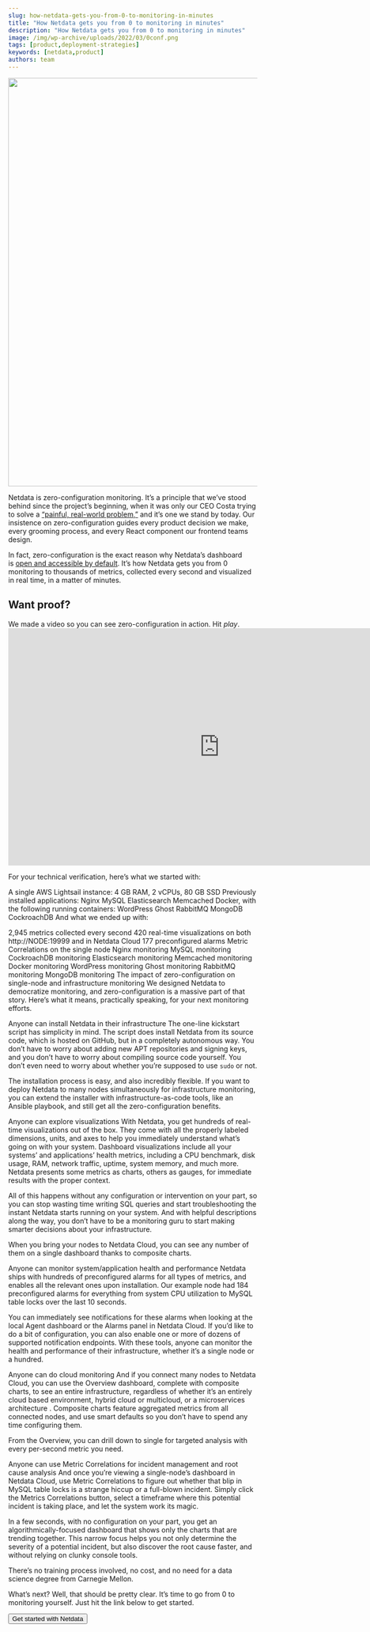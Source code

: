```yaml
---
slug: how-netdata-gets-you-from-0-to-monitoring-in-minutes
title: "How Netdata gets you from 0 to monitoring in minutes"
description: "How Netdata gets you from 0 to monitoring in minutes"
image: /img/wp-archive/uploads/2022/03/0conf.png
tags: [product,deployment-strategies]
keywords: [netdata,product]
authors: team
---
```


<!--truncate-->

<img class="alignnone size-large wp-image-16562" src="/img/wp-archive/uploads/2022/03/0conf-1200x826.png" alt="" width="1200" height="826" />

Netdata is zero-configuration monitoring. It’s a principle that we’ve stood behind since the project’s beginning, when it was only our CEO Costa trying to solve a <a href="https://staging-www.netdata.cloud/blog/why-netdata-is-free/">“painful, real-world problem,”</a> and it’s one we stand by today. Our insistence on zero-configuration guides every product decision we make, every grooming process, and every React component our frontend teams design.

In fact, zero-configuration is the exact reason why Netdata’s dashboard is <a href="https://staging-www.netdata.cloud/blog/netdata-agent-dashboard/">open and accessible by default</a>. It’s how Netdata gets you from 0 monitoring to thousands of metrics, collected every second and visualized in real time, in a matter of minutes.
<h2>Want proof?</h2>
We made a video so you can see zero-configuration in action. Hit <i>play</i>.

<iframe title="YouTube video player" src="https://www.youtube.com/embed/CShH3nAOGkU" width="854" height="480" frameborder="0" allowfullscreen="allowfullscreen"></iframe>

For your technical verification, here’s what we started with:

A single AWS Lightsail instance: 4 GB RAM, 2 vCPUs, 80 GB SSD
Previously installed applications:
Nginx
MySQL
Elasticsearch
Memcached
Docker, with the following running containers:
WordPress
Ghost
RabbitMQ
MongoDB
CockroachDB
And what we ended up with:

2,945 metrics collected every second
420 real-time visualizations on both http://NODE:19999 and in Netdata Cloud
177 preconfigured alarms
Metric Correlations on the single node
Nginx monitoring
MySQL monitoring
CockroachDB monitoring
Elasticsearch monitoring
Memcached monitoring
Docker monitoring
WordPress monitoring
Ghost monitoring
RabbitMQ monitoring
MongoDB monitoring
The impact of zero-configuration on single-node and infrastructure monitoring
We designed Netdata to democratize monitoring, and zero-configuration is a massive part of that story. Here’s what it means, practically speaking, for your next monitoring efforts.

Anyone can install Netdata in their infrastructure
The one-line kickstart script has simplicity in mind. The script does install Netdata from its source code, which is hosted on GitHub, but in a completely autonomous way. You don’t have to worry about adding new APT repositories and signing keys, and you don’t have to worry about compiling source code yourself. You don’t even need to worry about whether you’re supposed to use `sudo` or not.

The installation process is easy, and also incredibly flexible. If you want to deploy Netdata to many nodes simultaneously for infrastructure monitoring, you can extend the installer with infrastructure-as-code tools, like an Ansible playbook, and still get all the zero-configuration benefits.

Anyone can explore visualizations
With Netdata, you get hundreds of real-time visualizations out of the box. They come with all the properly labeled dimensions, units, and axes to help you immediately understand what’s going on with your system. Dashboard visualizations include all your systems’ and applications’ health metrics, including a CPU benchmark, disk usage, RAM, network traffic, uptime, system memory, and much more. Netdata presents some metrics as charts, others as gauges, for immediate results with the proper context.

All of this happens without any configuration or intervention on your part, so you can stop wasting time writing SQL queries and start troubleshooting the instant Netdata starts running on your system. And with helpful descriptions along the way, you don’t have to be a monitoring guru to start making smarter decisions about your infrastructure.

When you bring your nodes to Netdata Cloud, you can see any number of them on a single dashboard thanks to composite charts.

Anyone can monitor system/application health and performance
Netdata ships with hundreds of preconfigured alarms for all types of metrics, and enables all the relevant ones upon installation. Our example node had 184 preconfigured alarms for everything from system CPU utilization to MySQL table locks over the last 10 seconds.

You can immediately see notifications for these alarms when looking at the local Agent dashboard or the Alarms panel in Netdata Cloud. If you’d like to do a bit of configuration, you can also enable one or more of dozens of supported notification endpoints. With these tools, anyone can monitor the health and performance of their infrastructure, whether it’s a single node or a hundred.

Anyone can do cloud monitoring
And if you connect many nodes to Netdata Cloud, you can use the Overview dashboard, complete with composite charts, to see an entire infrastructure, regardless of whether it’s an entirely cloud based environment, hybrid cloud or multicloud, or a microservices architecture . Composite charts feature aggregated metrics from all connected nodes, and use smart defaults so you don’t have to spend any time configuring them.

From the Overview, you can drill down to single for targeted analysis with every per-second metric you need.

Anyone can use Metric Correlations for incident management and root cause analysis
And once you’re viewing a single-node’s dashboard in Netdata Cloud, use Metric Correlations to figure out whether that blip in MySQL table locks is a strange hiccup or a full-blown incident. Simply click the Metrics Correlations button, select a timeframe where this potential incident is taking place, and let the system work its magic.

In a few seconds, with no configuration on your part, you get an algorithmically-focused dashboard that shows only the charts that are trending together. This narrow focus helps you not only determine the severity of a potential incident, but also discover the root cause faster, and without relying on clunky console tools.

There’s no training process involved, no cost, and no need for a data science degree from Carnegie Mellon.

What’s next?
Well, that should be pretty clear. It’s time to go from 0 to monitoring yourself. Just hit the link below to get started.

<a href="https://learn.netdata.cloud/docs/get" target="_blank" rel="noopener"><button>Get started with Netdata</button></a>